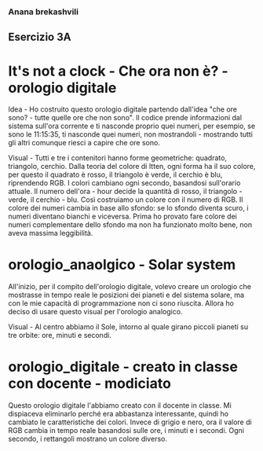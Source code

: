 ### Anana brekashvili 

## Esercizio 3A

# It's not a clock - Che ora non è? - orologio digitale 
Idea - Ho costruito questo orologio digitale partendo dall'idea "che ore sono? - tutte quelle ore che non sono". Il codice prende informazioni dal sistema sull'ora corrente e ti nasconde proprio quei numeri, per esempio, se sono le 11:15:35, ti nasconde quei numeri, non mostrandoli - mostrando tutti gli altri comunque riesci a capire che ore sono.

Visual - Tutti e tre i contenitori hanno forme geometriche: quadrato, triangolo, cerchio. Dalla teoria del colore di Itten, ogni forma ha il suo colore, per questo il quadrato è rosso, il triangolo è verde, il cerchio è blu, riprendendo RGB. I colori cambiano ogni secondo, basandosi sull'orario attuale. Il numero dell'ora - hour decide la quantità di rosso, il triangolo - verde, il cerchio - blu. Così costruiamo un colore con il numero di RGB.
Il colore dei numeri cambia in base allo sfondo: se lo sfondo diventa scuro, i numeri diventano bianchi e viceversa. Prima ho provato fare colore dei numeri complementare dello sfondo ma non ha funzionato molto bene, non aveva massima leggibilità.



# orologio_anaolgico - Solar system
All'inizio, per il compito dell'orologio digitale, volevo creare un orologio che mostrasse in tempo reale le posizioni dei pianeti e del sistema solare, ma con le mie capacità di programmazione non ci sono riuscita. Allora ho deciso di usare questo visual per l'orologio analogico.

Visual - Al centro abbiamo il Sole, intorno al quale girano piccoli pianeti su tre orbite: ore, minuti e secondi.

# orologio_digitale - creato in classe con docente - modiciato
Questo orologio digitale l'abbiamo creato con il docente in classe. Mi dispiaceva eliminarlo perché era abbastanza interessante, quindi ho cambiato le caratteristiche dei colori. Invece di grigio e nero, ora il valore di RGB cambia in tempo reale basandosi sulle ore, i minuti e i secondi. Ogni secondo, i rettangoli mostrano un colore diverso. 


